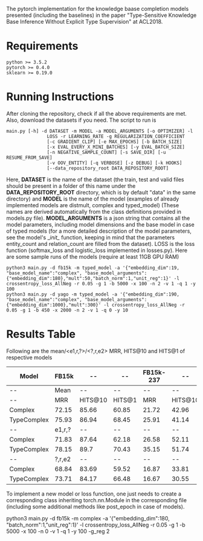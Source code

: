 
The pytorch implementation for the knowledge baase completion models presented (including the baselines) in the paper "Type-Sensitive Knowledge Base Inference Without Explicit Type Supervision" at ACL2018.

# Requirements
```
python >= 3.5.2
pytorch >= 0.4.0
sklearn >= 0.19.0
```

# Running Instructions

After cloning the repository, check if all the above requirements are met. Also, download the datasets if you need. The script to run is
```
main.py [-h] -d DATASET -m MODEL -a MODEL_ARGUMENTS [-o OPTIMIZER] -l
               LOSS -r LEARNING_RATE -g REGULARIZATION_COEFFICIENT
               [-c GRADIENT_CLIP] [-e MAX_EPOCHS] [-b BATCH_SIZE]
               [-x EVAL_EVERY_X_MINI_BATCHES] [-y EVAL_BATCH_SIZE]
               [-n NEGATIVE_SAMPLE_COUNT] [-s SAVE_DIR] [-u RESUME_FROM_SAVE]
               [-v OOV_ENTITY] [-q VERBOSE] [-z DEBUG] [-k HOOKS]
               [--data_repository_root DATA_REPOSITORY_ROOT]
```

Here, __DATASET__ is the name of the dataset (the train, test and valid files should be present in a folder of this name under the __DATA_REPOSITORY_ROOT__ directory, which is by default "data" in the same directory) and __MODEL__ is the name of the model (examples of already implemented models are distmult, complex and typed_model) (These names are derived automatically from the class definitions provided in models.py file). __MODEL_ARGUMENTS__ is a json string that contains all the model parameters, including model dimensions and the base model in case of typed models (for a more detailed description of the model parameters, see the model's \__init\__ function, keeping in mind that the parameters entity_count and relation_count are filled from the dataset). LOSS is the loss function (softmax_loss and logistic_loss implemented in losses.py). Here are some sample runs of the models (require at least 11GB GPU RAM)

```
python3 main.py -d fb15k -m typed_model -a '{"embedding_dim":19, "base_model_name":"complex", "base_model_arguments":{"embedding_dim":180},"mult":50,"batch_norm":1,"unit_reg":1}' -l crossentropy_loss_AllNeg -r 0.05 -g 1 -b 5000 -x 100 -n 2 -v 1 -q 1 -y 100
python3 main.py -d yago -m typed_model -a '{"embedding_dim":190, "base_model_name":"complex", "base_model_arguments":{"embedding_dim":1000},"mult":300}' -l crossentropy_loss_AllNeg -r 0.05 -g 1 -b 450 -x 2000 -n 2 -v 1 -q 0 -y 10 

```


# Results Table
Following are the mean/<e1,r,?>/<?,r,e2> MRR, HITS@10 and HITS@1 of respective models



|     Model   | FB15k  |  --     |   --   | FB15k-237 |    --   |    --  | Yago3-10 |    --   |   --   |
|-------------|--------|---------|--------|-----------|---------|--------|----------|---------|--------|
|    --       | Mean   |   --    |  --    |      --   |  --     |  --    |    --    |   --    |    --  |
|    --       | MRR    | HITS@10 | HITS@1 | MRR       | HITS@10 | HITS@1 | MRR      | HITS@10 | HITS@1 |
| Complex     | 72.15  | 85.66   | 60.85  | 21.72     | 42.96   | 12.29  | 40.9     | 61.53   | 30.97  |
| TypeComplex | 75.93  | 86.94   | 68.45  | 25.91     | 41.14   | 18.66  |    --    |   --    |    --  |
|    --       | e1,r,? |   --    |   --   |    --     |   --    |   --   |   --     |   --    |   --   |
| Complex     | 71.83  | 87.64   | 62.18  | 26.58     | 52.11   | 15.16  | 57.39    | 74.46   | 48.26  |
| TypeComplex | 78.15  | 89.7    | 70.43  | 35.15     | 51.74   | 27.06  |    --    |   --    |    --  |
|    --       | ?,r,e2 |   --    |   --   |    --     |   --    |   --   |   --     |    --   |   --   |
| Complex     | 68.84  | 83.69   | 59.52  | 16.87     | 33.81   | 9.41   | 24.41    | 48.6    | 13.68  |
| TypeComplex | 73.71  | 84.17   | 66.48  | 16.67     | 30.55   | 10.26  |    --    |   --    |    --  |



To implement a new model or loss function, one just needs to create a corresponding class inheriting torch.nn.Module in the corresponding file (including some additional methods like post_epoch in case of models).



python3 main.py -d fb15k -m complex -a '{"embedding_dim":180, "batch_norm":1,"unit_reg":1}' -l crossentropy_loss_AllNeg -r 0.05 -g 1 -b 5000 -x 100 -n 0 -v 1 -q 1 -y 100 -g_reg 2
